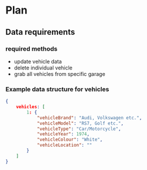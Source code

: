 # Plan

## Data requirements

### required methods
- update vehicle data
- delete individual vehicle
- grab all vehicles from specific garage

### Example data structure for vehicles

```json
{
    vehicles: [
        1: {
            "vehicleBrand": "Audi, Volkswagen etc.",
            "vehicleModel": "RS7, Golf etc.",
            "vehicleType": "Car/Motorcycle",
            "vehicleYear": 1974,
            "vehicleColour": "White",
            "vehicleLocation": ""
        }
    ]
}
```
